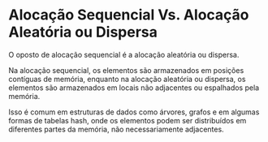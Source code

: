 # Alocação Sequencial Vs. Alocação Aleatória ou Dispersa

O oposto de alocação sequencial é a alocação aleatória ou dispersa.

Na alocação sequencial, os elementos são armazenados em posições contíguas de memória, enquanto na alocação aleatória ou dispersa, os elementos são armazenados em locais não adjacentes ou espalhados pela memória.

Isso é comum em estruturas de dados como árvores, grafos e em algumas formas de tabelas hash, onde os elementos podem ser distribuídos em diferentes partes da memória, não necessariamente adjacentes.

